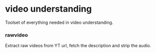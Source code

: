 # video understanding
Toolset of everything needed in video understanding.

### rawvideo
Extract raw videos from YT url, fetch the description and strip the audio.
